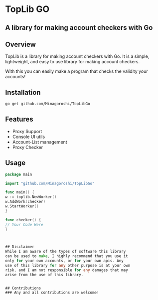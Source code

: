 # TopLib GO
## A library for making account checkers with Go

## Overview
TopLib is a library for making account checkers with Go. It is a simple,
lightweight, and easy to use library for making account checkers.

With this you can easily make a program that checks the validity your
accounts!




## Installation

```bash
go get github.com/Minagoroshi/TopLibGo
```

## Features
- Proxy Support
- Console UI utils
- Account-List management
- Proxy Checker


## Usage

```go
package main

import "github.com/Minagoroshi/TopLibGo"

func main() {
w := toplib.NewWorker()
w.AddWork(checker)
w.StartWorker()
}

func checker() {
// Your Code Here
}



## Disclaimer
While I am aware of the types of software this library 
can be used to make, I highly recommend that you use it 
only for your own accounts, or for your own apis. Any
use of this library for any other purpose is at your own
risk, and I am not responsible for any damages that may
arise from the use of this library.


## Contributions
### Any and all contributions are welcome!